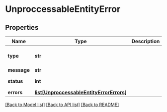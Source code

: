 # UnproccessableEntityError

## Properties
Name | Type | Description | Notes
------------ | ------------- | ------------- | -------------
**type** | **str** |  | [default to 'Unprocessable Entity']
**message** | **str** |  | 
**status** | **int** |  | [default to 422]
**errors** | [**list[UnproccessableEntityErrorErrors]**](UnproccessableEntityErrorErrors.md) |  | [optional] 

[[Back to Model list]](../README.md#documentation-for-models) [[Back to API list]](../README.md#documentation-for-api-endpoints) [[Back to README]](../README.md)


